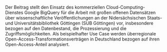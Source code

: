 Der Beitrag stellt den Einsatz des kommerziellen Cloud-Computing-Dienstes Google BigQuery für die Arbeit mit großen offenen Datensätzen über wissenschaftliche Veröffentlichungen an der Nidersächsischen Staats- und Universitätsbibliothek Göttingen (SUB Göttingen) vor, insbesondere bezogen auf den Datenbestand, die Prozessierung und die Zugriffsmöglichkeiten. Als beispielhafter Use Case werden überregionale Open-Access-Transformationsverträgen in Deutschland bezogen auf ihren Open-Access-Anteil analysiert. 
